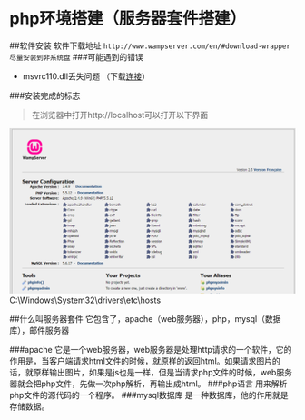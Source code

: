 # php环境搭建（服务器套件搭建）
##软件安装
软件下载地址 `http://www.wampserver.com/en/#download-wrapper`
`尽量安装到非系统盘`
###可能遇到的错误
* msvrc110.dll丢失问题 （下载[连接](http://www.microsoft.com/zh-CN/download/details.aspx?id=30679 )）

###安装完成的标志
>在浏览器中打开http://localhost可以打开以下界面

![localhost](localhost.png)
C:\Windows\System32\drivers\etc\hosts

##什么叫服务器套件
它包含了，apache（web服务器），php，mysql（数据库），邮件服务器

###apache
它是一个web服务器，web服务器是处理http请求的一个软件，它的作用是，当客户端请求html文件的时候，就原样的返回html。如果请求图片的话，就原样输出图片，如果是js也是一样，但是当请求php文件的时候，web服务器就会把php文件，先做一次php解析，再输出成html。
###php语言
用来解析php文件的源代码的一个程序。
###mysql数据库
是一种数据库，他的作用就是存储数据。
